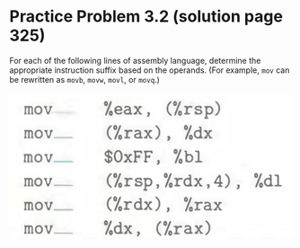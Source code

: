 # Practice Problem 3.2 (solution page 325)
For each of the following lines of assembly language, determine the appropriate instruction suffix based on the operands. (For example, `mov` can be rewritten as `movb`, `movw`, `movl`, or `movq`.)

![](./images/3.2.png)